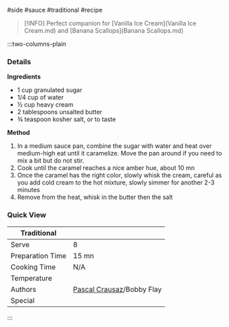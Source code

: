 #side #sauce #traditional #recipe

> [!INFO]
> Perfect companion for [Vanilla Ice Cream](Vanilla Ice Cream.md) and [Banana Scallops](Banana Scallops.md)

:::two-columns-plain

### Details
**Ingredients**

- 1 cup granulated sugar 
- 1/4 cup of water
- ½ cup heavy cream 
- 2 tablespoons unsalted butter 
- ¾ teaspoon kosher salt, or to taste 


**Method**

1. In a medium sauce pan, combine the sugar with water and heat over medium-high eat until it caramelize. Move the pan around if you need to mix a bit but do not stir.
2. Cook until the caramel reaches a nice amber hue, about 10 mn
3. Once the caramel has the right color, slowly whisk the cream, careful as you add cold cream to the hot mixture, slowly simmer for another 2-3 minutes
4. Remove from the heat, whisk in the butter then the salt



### Quick View
| Traditional      |                                                |
| ---------------- | ---------------------------------------------- |
| Serve            | 8                                              |
| Preparation Time | 15 mn                                          |
| Cooking Time     | N/A                                            |
| Temperature      |                                                |
| Authors          | [Pascal Crausaz](mailto:pascal@askpascal.com)/Bobby Flay |
| Special          |                                                |

:::

